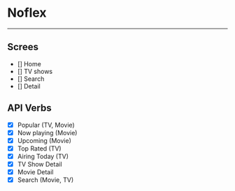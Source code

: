# Noflex

---

## Screes

- [] Home
- [] TV shows
- [] Search
- [] Detail

## API Verbs

- [x] Popular (TV, Movie)
- [x] Now playing (Movie)
- [x] Upcoming (Movie)
- [x] Top Rated (TV)
- [x] Airing Today (TV)
- [x] TV Show Detail
- [x] Movie Detail
- [x] Search (Movie, TV)
